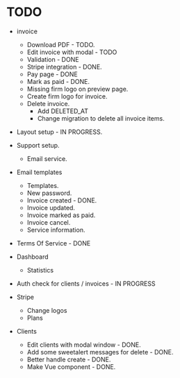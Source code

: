# TODO

* invoice
    * Download PDF - TODO.
    * Edit invoice with modal - TODO
    * Validation - DONE
    * Stripe integration - DONE.
    * Pay page - DONE
    * Mark as paid - DONE.
    * Missing firm logo on preview page.
    * Create firm logo for invoice.
    * Delete invoice.
        * Add DELETED_AT
        * Change migration to delete all invoice items.
        


* Layout setup - IN PROGRESS.
* Support setup.
    * Email service.

        
* Email templates
    * Templates.
    * New password.
    * Invoice created - DONE.
    * Invoice updated.
    * Invoice marked as paid.
    * Invoice cancel.
    * Service information.
    
* Terms Of Service - DONE
* Dashboard
    * Statistics
* Auth check for clients / invoices - IN PROGRESS

* Stripe
    * Change logos
    * Plans


* Clients
    * Edit clients with modal window - DONE.
    * Add some sweetalert messages for delete - DONE.
    * Better handle create - DONE.
    * Make Vue component - DONE.
